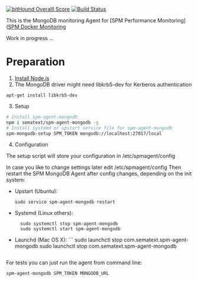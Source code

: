[![bitHound Overalll Score](https://www.bithound.io/github/sematext/spm-agent-mongodb/badges/score.svg)](https://www.bithound.io/github/sematext/spm-agent-mongodb) [![Build Status](https://travis-ci.org/sematext/spm-agent-mongodb.svg?branch=master)](https://travis-ci.org/sematext/spm-agent-mongodb)

This is the MongoDB monitoring Agent for [SPM Performance Monitoring]([SPM Docker Monitoring](http://sematext.com/spm/)

Work in progress ... 

# Preparation 

1. [Install Node.js](https://nodejs.org/en/download/package-manager/) 
2. The MongoDB driver might need libkrb5-dev for Kerberos authentication
```
apt-get install libkrb5-dev
```

3. Setup 

```sh
# Install spm-agent-mongodb 
npm i sematext/spm-agent-mongodb -g
# Install systemd or upstart service file for spm-agent-mongodb
spm-mongodb-setup SPM_TOKEN mongodb://localhost:27017/local
```

4. Configuration 

The setup script will store your configuration in /etc/spmagent/config 

In case you like to change settings later edit /etc/spmagent/config 
Then restart the SPM MongoDB Agent after config changes, depending on the init system:
- Upstart (Ubuntu):  
  ```
  sudo service spm-agent-mongodb restart 
  ```
- Systemd (Linux others):  
  ```
    sudo systemctl stop spm-agent-mongodb
    sudo systemctl start spm-agent-mongodb
  ```
- Launchd (Mac OS X): ```
    sudo launchctl stop com.sematext.spm-agent-mongodb
    sudo launchctl stop com.sematext.spm-agent-mongodb
  ```

For tests you can just run the agent from command line:
```
spm-agent-mongodb SPM_TOKEN MONGODB_URL
```


